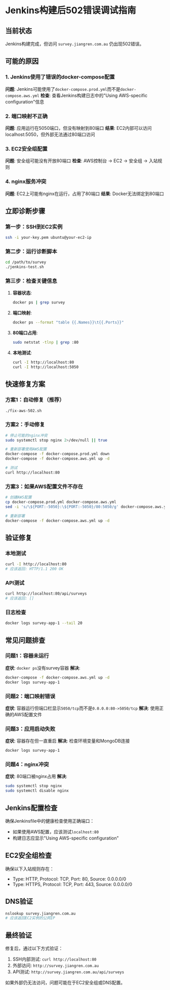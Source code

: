 # Jenkins构建后502错误调试指南

## 当前状态

Jenkins构建完成，但访问 `survey.jiangren.com.au` 仍出现502错误。

## 可能的原因

### 1. Jenkins使用了错误的docker-compose配置

**问题**: Jenkins可能使用了`docker-compose.prod.yml`而不是`docker-compose.aws.yml`
**检查**: 查看Jenkins构建日志中的"Using AWS-specific configuration"信息

### 2. 端口映射不正确

**问题**: 应用运行在5050端口，但没有映射到80端口
**结果**: EC2内部可以访问localhost:5050，但外部无法通过80端口访问

### 3. EC2安全组配置

**问题**: 安全组可能没有开放80端口
**检查**: AWS控制台 → EC2 → 安全组 → 入站规则

### 4. nginx服务冲突

**问题**: EC2上可能有nginx在运行，占用了80端口
**结果**: Docker无法绑定到80端口

## 立即诊断步骤

### 第一步：SSH到EC2实例

```bash
ssh -i your-key.pem ubuntu@your-ec2-ip
```

### 第二步：运行诊断脚本

```bash
cd /path/to/survey
./jenkins-test.sh
```

### 第三步：检查关键信息

1. **容器状态**:

    ```bash
    docker ps | grep survey
    ```

2. **端口映射**:

    ```bash
    docker ps --format "table {{.Names}}\t{{.Ports}}"
    ```

3. **80端口占用**:

    ```bash
    sudo netstat -tlnp | grep :80
    ```

4. **本地测试**:
    ```bash
    curl -I http://localhost:80
    curl -I http://localhost:5050
    ```

## 快速修复方案

### 方案1：自动修复（推荐）

```bash
./fix-aws-502.sh
```

### 方案2：手动修复

```bash
# 停止可能的nginx冲突
sudo systemctl stop nginx 2>/dev/null || true

# 重新部署使用AWS配置
docker-compose -f docker-compose.prod.yml down
docker-compose -f docker-compose.aws.yml up -d

# 测试
curl http://localhost:80
```

### 方案3：如果AWS配置文件不存在

```bash
# 创建AWS配置
cp docker-compose.prod.yml docker-compose.aws.yml
sed -i 's/\${PORT:-5050}:\${PORT:-5050}/80:5050/g' docker-compose.aws.yml

# 重新部署
docker-compose -f docker-compose.aws.yml up -d
```

## 验证修复

### 本地测试

```bash
curl -I http://localhost:80
# 应该返回: HTTP/1.1 200 OK
```

### API测试

```bash
curl http://localhost:80/api/surveys
# 应该返回: []
```

### 日志检查

```bash
docker logs survey-app-1 --tail 20
```

## 常见问题排查

### 问题1：容器未运行

**症状**: `docker ps`没有survey容器
**解决**:

```bash
docker-compose -f docker-compose.aws.yml up -d
docker logs survey-app-1
```

### 问题2：端口映射错误

**症状**: 容器运行但端口栏显示`5050/tcp`而不是`0.0.0.0:80->5050/tcp`
**解决**: 使用正确的AWS配置文件

### 问题3：应用启动失败

**症状**: 容器存在但一直重启
**解决**: 检查环境变量和MongoDB连接

```bash
docker logs survey-app-1
```

### 问题4：nginx冲突

**症状**: 80端口被nginx占用
**解决**:

```bash
sudo systemctl stop nginx
sudo systemctl disable nginx
```

## Jenkins配置检查

确保Jenkinsfile中的健康检查使用正确端口：

- 如果使用AWS配置，应该测试`localhost:80`
- 构建日志应显示"Using AWS-specific configuration"

## EC2安全组检查

确保以下入站规则存在：

- Type: HTTP, Protocol: TCP, Port: 80, Source: 0.0.0.0/0
- Type: HTTPS, Protocol: TCP, Port: 443, Source: 0.0.0.0/0

## DNS验证

```bash
nslookup survey.jiangren.com.au
# 应该返回EC2实例的公网IP
```

## 最终验证

修复后，通过以下方式验证：

1. SSH内部测试: `curl http://localhost:80`
2. 外部访问: `http://survey.jiangren.com.au`
3. API测试: `http://survey.jiangren.com.au/api/surveys`

如果外部仍无法访问，问题可能在于EC2安全组或DNS配置。
